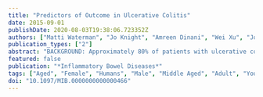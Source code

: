 ```yaml
---
title: "Predictors of Outcome in Ulcerative Colitis"
date: 2015-09-01
publishDate: 2020-08-03T19:38:06.723352Z
authors: ["Matti Waterman", "Jo Knight", "Amreen Dinani", "Wei Xu", "Joanne M. Stempak", "Kenneth Croitoru", "Geoffrey C. Nguyen", "Zane Cohen", "Robin S. McLeod", "Gordon R. Greenberg", "A. Hillary Steinhart", "Mark S. Silverberg"]
publication_types: ["2"]
abstract: "BACKGROUND: Approximately 80% of patients with ulcerative colitis (UC) have intermittently active disease and up to 20% will require a colectomy, but little data available on predictors of poor disease course. The aim of this study was to identify clinical and genetic markers that can predict prognosis. METHODS: Medical records of patients with UC with ≥5 years of follow-up and available DNA and serum were retrospectively assessed. Immunochip was used to genotype loci associated with immune mediated inflammatory disorders (IMIDs), inflammatory bowel diseases, and other single nucleotide polypmorphisms previously associated with disease severity. Serum levels of pANCA, ASCA, CBir1, and OmpC were also evaluated. Requirement for colectomy, medication, and hospitalization were used to group patients into 3 prognostic groups. RESULTS: Six hundred one patients with UC were classified as mild (n = 78), moderate (n = 273), or severe disease (n = 250). Proximal disease location frequencies at diagnosis were 13%, 21%, and 30% for mild, moderate, and severe UC, respectively (P = 0.001). Disease severity was associated with greater proximal extension rates on follow-up (P textless 0.0001) and with shorter time to extension (P = 0.03) and to prednisone initiation (P = 0.0004). When comparing severe UC with mild and moderate UC together, diagnosis age textgreater40 and proximal disease location were associated with severe UC (odds ratios = 1.94 and 2.12, respectively). None of the single nucleotide polypmorphisms or serum markers tested was associated with severe UC, proximal disease extension or colectomy. CONCLUSIONS: Older age and proximal disease location at diagnosis, but not genetic and serum markers, were associated with a more severe course. Further work is required to identify biomarkers that will predict outcomes in UC."
featured: false
publication: "*Inflammatory Bowel Diseases*"
tags: ["Aged", "Female", "Humans", "Male", "Middle Aged", "Adult", "Young Adult", "Adolescent", "Age Factors", "Child", "Colitis", "Ulcerative", "Polymorphism", "Single Nucleotide", "Child", "Preschool", "Odds Ratio", "Prognosis", "Age of Onset", "Biomarkers", "Disease Progression", "Antibodies", "Fungal", "Anti-Inflammatory Agents", "Retrospective Studies", "Predictive Value of Tests", "Colectomy", "Antibodies", "Antineutrophil Cytoplasmic", "Flagellin", "Inflammation Mediators", "Porins", "Prednisone", "Saccharomyces cerevisiae"]
doi: "10.1097/MIB.0000000000000466"
---
```


